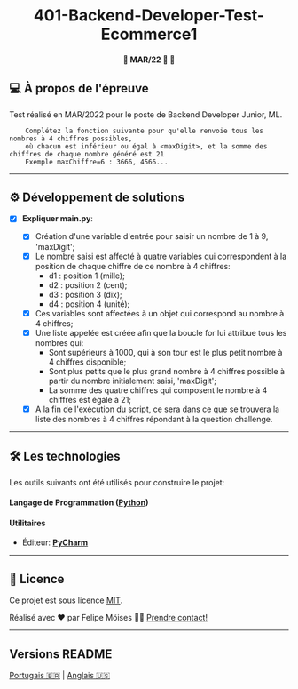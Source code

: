 <h1 align="center">
     <a> 401-Backend-Developer-Test-Ecommerce1 </a>
</h1>

<h4 align="center">
	🚧 MAR/22 🚀 🚧
</h4>

## 💻 À propos de l'épreuve

Test réalisé en MAR/2022 pour le poste de Backend Developer Junior, ML.

        Complétez la fonction suivante pour qu'elle renvoie tous les nombres à 4 chiffres possibles,
        où chacun est inférieur ou égal à <maxDigit>, et la somme des chiffres de chaque nombre généré est 21
        Exemple maxChiffre=6 : 3666, 4566...

---

## ⚙️ Développement de solutions

- [x] **Expliquer main.py**:

  - [x] Création d'une variable d'entrée pour saisir un nombre de 1 à 9, 'maxDigit';
  - [x] Le nombre saisi est affecté à quatre variables qui correspondent à la position de chaque chiffre de ce nombre à 4 chiffres:
    - d1 : position 1 (mille);
    - d2 : position 2 (cent);
    - d3 : position 3 (dix);
    - d4 : position 4 (unité);
  - [x] Ces variables sont affectées à un objet <numax> qui correspond au nombre à 4 chiffres;
  - [x] Une liste appelée <nombres> est créée afin que la boucle for lui attribue tous les nombres qui:
    - Sont supérieurs à 1000, qui à son tour est le plus petit nombre à 4 chiffres disponible; 
    - Sont plus petits que le plus grand nombre à 4 chiffres possible à partir du nombre initialement saisi, 'maxDigit';
    - La somme des quatre chiffres qui composent le nombre à 4 chiffres est égale à 21;
  - [x] A la fin de l'exécution du script, ce sera dans ce <listanumers> que se trouvera la liste des nombres à 4 chiffres répondant à la question challenge.

---

## 🛠 Les technologies

Les outils suivants ont été utilisés pour construire le projet:

#### **Langage de Programmation**  ([Python](https://www.python.org/))

#### **Utilitaires**

-   Éditeur:  **[PyCharm](https://www.jetbrains.com/pt-br/pycharm/download/#section=linux)**

---

## 📝 Licence

Ce projet est sous licence [MIT](./LICENSE).

Réalisé avec ❤️ par Felipe Möises 👋🏽 [Prendre contact!](https://www.linkedin.com/in/felipemoises/)

---

##  Versions README

[Portugais 🇧🇷](./README-PT.md)  |  [Anglais 🇺🇸](./README.md)
